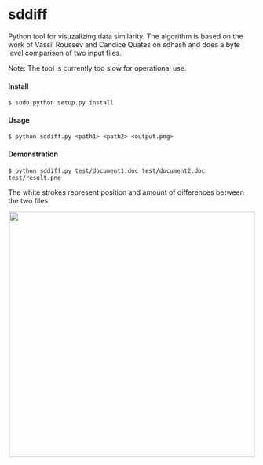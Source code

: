 sddiff
========

Python tool for visuzalizing data similarity. The algorithm is based on the work of Vassil Roussev and Candice Quates on sdhash and does a byte level comparison of two input files.

Note: The tool is currently too slow for operational use.

#### Install

<pre><code>$ sudo python setup.py install</code></pre>

#### Usage

<pre><code>$ python sddiff.py &lt;path1> &lt;path2> &lt;output.png></code></pre>

#### Demonstration

<pre><code>$ python sddiff.py test/document1.doc test/document2.doc test/result.png</code></pre>

The white strokes represent position and amount of differences between the two files.

<div align="center"><img src="https://raw.github.com/pcbje/sddiff/master/test/output.png" width="500"/></div>

